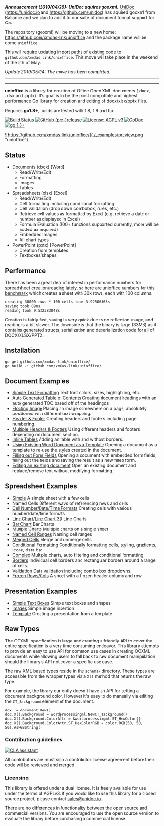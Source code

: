 ***Announcement (2019/04/29): UniDoc aquires gooxml.*** [UniDoc](https://unidoc.io) (https://unidoc.io and https://github.com/unidoc) has aquired gooxml from Baliance and we plan to add it to our suite of document format support for Go.

The repository (gooxml) will be moving to a new home: https://github.com/xmdas-link/unioffice and the package name will be come `unioffice`.

This will require updating import paths of existing code to `github.com/xmdas-link/unioffice`.  This move will take place in the weekend of the 5th of May.

*Update 2019/05/04: The move has been completed.*

----
----


**unioffice** is a library for creation of Office Open XML documents (.docx, .xlsx
and .pptx).  It's goal is to be the most compatible and highest performance Go
library for creation and editing of docx/xlsx/pptx files.

Requires **go1.8+**, builds are tested with 1.8, 1.9 and tip.

[![Build Status](https://travis-ci.org/unidoc/unioffice.svg?branch=master)](https://travis-ci.org/unidoc/unioffice)
[![GitHub (pre-)release](https://img.shields.io/github/release/unidoc/unioffice/all.svg)](https://github.com/xmdas-link/unioffice/releases)
[![License: AGPL v3](https://img.shields.io/badge/License-Dual%20AGPL%20v3/Commercial-blue.svg)](https://www.gnu.org/licenses/agpl-3.0)
[![GoDoc](https://godoc.org/github.com/xmdas-link/unioffice?status.svg)](https://godoc.org/github.com/xmdas-link/unioffice)
[![go 1.8+](https://img.shields.io/badge/go-1.8%2B-blue.svg)](http://golang.org)

![https://github.com/xmdas-link/unioffice/](./_examples/preview.png "unioffice")

## Status ##

- Documents (docx) [Word]
	- Read/Write/Edit
	- Formatting
	- Images
	- Tables
- Spreadsheets (xlsx) [Excel]
 	- Read/Write/Edit
 	- Cell formatting including conditional formatting
	- Cell validation (drop down combobox, rules, etc.)
    - Retrieve cell values as formatted by Excel (e.g. retrieve a date or number as displayed in Excel)
 	- Formula Evaluation (100+ functions supported currently, more will be added as required)
 	- Embedded Images
 	- All chart types
- PowerPoint (pptx) [PowerPoint]
	- Creation from templates
	- Textboxes/shapes


## Performance ##

There has been a great deal of interest in performance numbers for spreadsheet
creation/reading lately, so here are unioffice numbers for this
[benchmark](https://github.com/xmdas-link/unioffice/tree/master/_examples/spreadsheet/lots-of-rows)
which creates a sheet with 30k rows, each with 100 columns.

    creating 30000 rows * 100 cells took 3.92506863s
    saving took 89ns
    reading took 9.522383048s

Creation is fairly fast, saving is very quick due to no reflection usage, and
reading is a bit slower. The downside is that the binary is large (33MB) as it
contains generated structs, serialization and deserialization code for all of
DOCX/XLSX/PPTX.

## Installation ##
    
    go get github.com/xmdas-link/unioffice/
    go build -i github.com/xmdas-link/unioffice/...

## Document Examples ##

- [Simple Text Formatting](https://github.com/xmdas-link/unioffice/tree/master/_examples/document/simple) Text font colors, sizes, highlighting, etc.
- [Auto Generated Table of Contents](https://github.com/xmdas-link/unioffice/tree/master/_examples/document/toc) Creating document headings with an auto generated TOC based off of the headingds
- [Floating Image](https://github.com/xmdas-link/unioffice/tree/master/_examples/document/image) Placing an image somewhere on a page, absolutely positioned with different text wrapping.
- [Header & Footer](https://github.com/xmdas-link/unioffice/tree/master/_examples/document/header-footer) Creating headers and footers including page numbering.
- [Multiple Headers & Footers](https://github.com/xmdas-link/unioffice/tree/master/_examples/document/header-footer-multiple) Using different headers and footers depending on document section.
- [Inline Tables](https://github.com/xmdas-link/unioffice/tree/master/_examples/document/tables) Adding an table with and without borders.
- [Using Existing Word Document as a Template](https://github.com/xmdas-link/unioffice/tree/master/_examples/document/use-template) Opening a document as a template to re-use the styles created in the document.
- [Filling out Form Fields](https://github.com/xmdas-link/unioffice/tree/master/_examples/document/fill-out-form) Opening a document with embedded form fields, filling out the fields and saving the result as  a new filled form.
- [Editing an existing document](https://github.com/xmdas-link/unioffice/tree/master/_examples/document/edit-document) Open an existing document and replace/remove text without modifying formatting.

## Spreadsheet Examples ##
- [Simple](https://github.com/xmdas-link/unioffice/tree/master/_examples/spreadsheet/simple) A simple sheet with a few cells
- [Named Cells](https://github.com/xmdas-link/unioffice/tree/master/_examples/spreadsheet/named-cells) Different ways of referencing rows and cells
- [Cell Number/Date/Time Formats](https://github.com/xmdas-link/unioffice/tree/master/_examples/spreadsheet/number-date-time-formats) Creating cells with various number/date/time formats
- [Line Chart](https://github.com/xmdas-link/unioffice/tree/master/_examples/spreadsheet/line-chart)/[Line Chart 3D](https://github.com/xmdas-link/unioffice/tree/master/_examples/spreadsheet/line-chart-3d) Line Charts
- [Bar Chart](https://github.com/xmdas-link/unioffice/tree/master/_examples/spreadsheet/bar-chart) Bar Charts
- [Mutiple Charts](https://github.com/xmdas-link/unioffice/tree/master/_examples/spreadsheet/multiple-charts) Multiple charts on a single sheet
- [Named Cell Ranges](https://github.com/xmdas-link/unioffice/tree/master/_examples/spreadsheet/named-ranges) Naming cell ranges
- [Merged Cells](https://github.com/xmdas-link/unioffice/tree/master/_examples/spreadsheet/merged) Merge and unmerge cells
- [Conditional Formatting](https://github.com/xmdas-link/unioffice/tree/master/_examples/spreadsheet/conditional-formatting) Conditionally formatting cells, styling, gradients, icons, data bar
- [Complex](https://github.com/xmdas-link/unioffice/tree/master/_examples/spreadsheet/complex) Multiple charts, auto filtering and conditional formatting
- [Borders](https://github.com/xmdas-link/unioffice/tree/master/_examples/spreadsheet/borders) Individual cell borders and rectangular borders around a range of cells.
- [Validation](https://github.com/xmdas-link/unioffice/tree/master/_examples/spreadsheet/validation) Data validation including combo box dropdowns.
- [Frozen Rows/Cols](https://github.com/xmdas-link/unioffice/tree/master/_examples/spreadsheet/freeze-rows-cols) A sheet with a frozen header column and row

## Presentation Examples ##

- [Simple Text Boxes](https://github.com/xmdas-link/unioffice/tree/master/_examples/presentation/simple) Simple text boxes and shapes
- [Images](https://github.com/xmdas-link/unioffice/tree/master/_examples/presentation/image) Simple image insertion
- [Template](https://github.com/xmdas-link/unioffice/tree/master/_examples/presentation/use-template/simple) Creating a presentation from a template

## Raw Types ##

The OOXML specification is large and creating a friendly API to cover the entire
specification is a very time consuming endeavor.  This library attempts to
provide an easy to use API for common use cases in creating OOXML documents
while allowing users to fall back to raw document manipulation should the
library's API not cover a specific use case.

The raw XML based types reside in the ```schema/``` directory. These types are
accessible from the wrapper types via a ```X()``` method that returns the raw
type. 

For example, the library currently doesn't have an API for setting a document
background color. However it's easy to do manually via editing the
```CT_Background``` element of the document.

    dox := document.New()
    doc.X().Background = wordprocessingml.NewCT_Background()
	doc.X().Background.ColorAttr = &wordprocessingml.ST_HexColor{}
	doc.X().Background.ColorAttr.ST_HexColorRGB = color.RGB(50, 50, 50).AsRGBString()

### Contribution guidelines ###

[![CLA assistant](https://cla-assistant.io/readme/badge/unidoc/unioffice)](https://cla-assistant.io/unidoc/unioffice)

All contributors are must sign a contributor license agreement before their code
will be reviewed and merged.


### Licensing ###

This library is offered under a dual license. It is freely available for use
under the terms of AGPLv3. If you would like to use this library for a closed
source project, please contact sales@unidoc.io.

There are no differences in functionality between the open source and commercial 
versions. You are encouraged to use the open source version to evaluate the library
before purchasing a commercial license.

